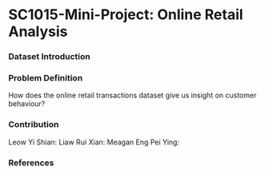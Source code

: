 # SC1015-Mini-Project: Online Retail Analysis
### Dataset Introduction



### Problem Definition
How does the online retail transactions dataset give us insight on customer behaviour?

### Contribution
Leow Yi Shian:
Liaw Rui Xian:
Meagan Eng Pei Ying:

### References

